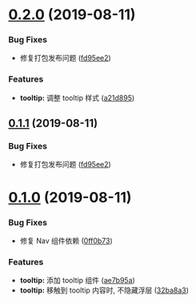 # [0.2.0](http://g.hz.netease.com:22222/mammut-fe/mammut-ui/compare/v0.1.0...v0.2.0) (2019-08-11)


### Bug Fixes

* 修复打包发布问题 ([fd95ee2](http://g.hz.netease.com:22222/mammut-fe/mammut-ui/commits/fd95ee2))


### Features

* **tooltip:** 调整 tooltip 样式 ([a21d895](http://g.hz.netease.com:22222/mammut-fe/mammut-ui/commits/a21d895))



## [0.1.1](http://g.hz.netease.com:22222/mammut-fe/mammut-ui/compare/v0.1.0...v0.1.1) (2019-08-11)


### Bug Fixes

* 修复打包发布问题 ([fd95ee2](http://g.hz.netease.com:22222/mammut-fe/mammut-ui/commits/fd95ee2))



# [0.1.0](http://g.hz.netease.com:22222/mammut-fe/mammut-ui/compare/0ff0b73...v0.1.0) (2019-08-11)


### Bug Fixes

* 修复 Nav 组件依赖 ([0ff0b73](http://g.hz.netease.com:22222/mammut-fe/mammut-ui/commits/0ff0b73))


### Features

* **tooltip:** 添加 tooltip 组件 ([ae7b95a](http://g.hz.netease.com:22222/mammut-fe/mammut-ui/commits/ae7b95a))
* **tooltip:** 移触到 tooltip 内容时, 不隐藏浮层 ([32ba8a3](http://g.hz.netease.com:22222/mammut-fe/mammut-ui/commits/32ba8a3))



